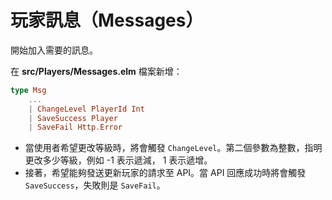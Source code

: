 # 玩家訊息（Messages）

開始加入需要的訊息。

在 __src/Players/Messages.elm__ 檔案新增：

```elm
type Msg
    ...
    | ChangeLevel PlayerId Int
    | SaveSuccess Player
    | SaveFail Http.Error
```

- 當使用者希望更改等級時，將會觸發 `ChangeLevel`。第二個參數為整數，指明更改多少等級，例如 -1 表示遞減， 1 表示遞增。
- 接著，希望能夠發送更新玩家的請求至 API。當 API 回應成功時將會觸發 `SaveSuccess`，失敗則是 `SaveFail`。
